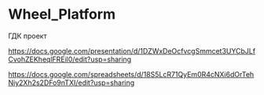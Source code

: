 # Wheel_Platform
ГДК проект

https://docs.google.com/presentation/d/1DZWxDeOcfvcgSmmcet3UYCbJLfCvohZEKheqlFREil0/edit?usp=sharing

https://docs.google.com/spreadsheets/d/18S5LcR71QyEm0R4cNXi6dOrTehNiy2Xh2s2DFo9nTXI/edit?usp=sharing

